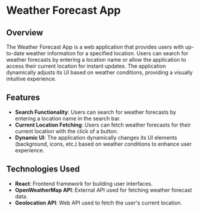 # Weather Forecast App

## Overview

The Weather Forecast App is a web application that provides users with up-to-date weather information for a specified location. Users can search for weather forecasts by entering a location name or allow the application to access their current location for instant updates. The application dynamically adjusts its UI based on weather conditions, providing a visually intuitive experience.

## Features

- **Search Functionality**: Users can search for weather forecasts by entering a location name in the search bar.
- **Current Location Fetching**: Users can fetch weather forecasts for their current location with the click of a button.
- **Dynamic UI**: The application dynamically changes its UI elements (background, icons, etc.) based on weather conditions to enhance user experience.

## Technologies Used

- **React**: Frontend framework for building user interfaces.
- **OpenWeatherMap API**: External API used for fetching weather forecast data.
- **Geolocation API**: Web API used to fetch the user's current location.